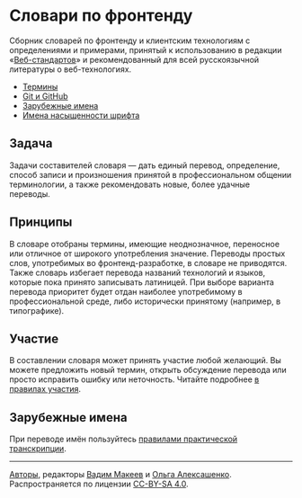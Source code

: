 # Словари по фронтенду

Сборник словарей по фронтенду и клиентским технологиям с определениями и примерами, принятый к использованию в редакции «[Веб-стандартов](https://web-standards.ru)» и рекомендованный для всей русскоязычной литературы о веб-технологиях.

- [Термины](dictionary.md)
- [Git и GitHub](git.md)
- [Зарубежные имена](names.md)
- [Имена насыщенности шрифта](font-weight-names.md)

## Задача

Задачи составителей словаря — дать единый перевод, определение, способ записи и произношения принятой в профессиональном общении терминологии, а также рекомендовать новые, более удачные переводы.

## Принципы

В словаре отобраны термины, имеющие неоднозначное, переносное или отличное от широкого употребления значение. Переводы простых слов, употребимых во фронтенд-разработке, в словаре не приводятся. Также словарь избегает перевода названий технологий и языков, которые пока принято записывать латиницей. При выборе варианта перевода приоритет будет отдан наиболее употребимому в профессиональной среде, либо исторически принятому (например, в типографике).

## Участие

В составлении словаря может принять участие любой желающий. Вы можете предложить новый термин, открыть обсуждение перевода или просто исправить ошибку или неточность. Читайте подробнее [в правилах участия](CONTRIBUTING.md).

## Зарубежные имена

При переводе имён пользуйтесь [правилами практической транскрипции](https://ru.wikipedia.org/wiki/Категория:Практическая_транскрипция_с_русским_языком).

---
[Авторы](https://github.com/web-standards-ru/dictionary/graphs/contributors), редакторы [Вадим Макеев](https://pepelsbey.net) и [Ольга Алексашенко](https://engelside.net/portfolio/). Распространяется по лицензии [CC-BY-SA 4.0](https://creativecommons.org/licenses/by-sa/4.0/deed.ru).
